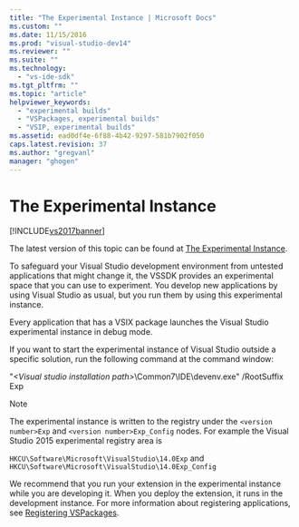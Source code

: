 ```yaml
---
title: "The Experimental Instance | Microsoft Docs"
ms.custom: ""
ms.date: 11/15/2016
ms.prod: "visual-studio-dev14"
ms.reviewer: ""
ms.suite: ""
ms.technology: 
  - "vs-ide-sdk"
ms.tgt_pltfrm: ""
ms.topic: "article"
helpviewer_keywords: 
  - "experimental builds"
  - "VSPackages, experimental builds"
  - "VSIP, experimental builds"
ms.assetid: ead0df4e-6f88-4b42-9297-581b7902f050
caps.latest.revision: 37
ms.author: "gregvanl"
manager: "ghogen"
---
```

# The Experimental Instance
[!INCLUDE[vs2017banner](../includes/vs2017banner.md)]

The latest version of this topic can be found at [The Experimental Instance](https://docs.microsoft.com/visualstudio/extensibility/the-experimental-instance).  
  
To safeguard your Visual Studio development environment from untested applications that might change it, the VSSDK provides an experimental space that you can use to experiment. You develop new applications by using Visual Studio as usual, but you run them by using this experimental instance.  
  
 Every application that has a VSIX package launches the Visual Studio experimental instance in debug mode.  
  
 If you want to start the experimental instance of Visual Studio outside a specific solution, run the following command at the command window:  
  
 "*\<Visual studio installation path>*\Common7\IDE\devenv.exe" /RootSuffix Exp  
  
> [!NOTE]
>  The experimental instance is written to the registry under the `<version number>Exp` and `<version number>Exp_Config` nodes. For example the Visual Studio 2015 experimental registry area is  
>   
>  `HKCU\Software\Microsoft\VisualStudio\14.0Exp` and `HKCU\Software\Microsoft\VisualStudio\14.0Exp_Config`  
  
 We recommend that you run your extension in the experimental instance while you are developing it. When you deploy the extension, it runs in the development instance. For more information about registering applications, see [Registering VSPackages](../extensibility/internals/registering-vspackages.md).

